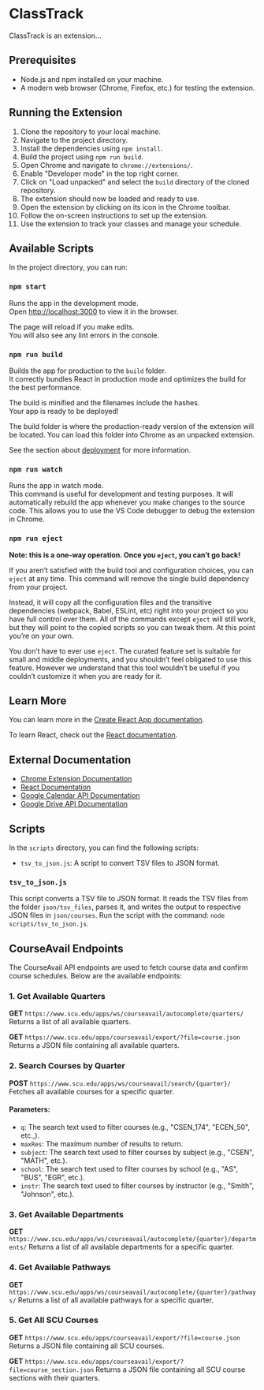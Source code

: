 # ClassTrack

ClassTrack is an extension...

## Prerequisites
- Node.js and npm installed on your machine.
- A modern web browser (Chrome, Firefox, etc.) for testing the extension.

## Running the Extension

1. Clone the repository to your local machine.
2. Navigate to the project directory.
3. Install the dependencies using `npm install`.
4. Build the project using `npm run build`.
5. Open Chrome and navigate to `chrome://extensions/`.
6. Enable "Developer mode" in the top right corner.
7. Click on "Load unpacked" and select the `build` directory of the cloned repository.
8. The extension should now be loaded and ready to use.
9. Open the extension by clicking on its icon in the Chrome toolbar.
10. Follow the on-screen instructions to set up the extension.
11. Use the extension to track your classes and manage your schedule.

## Available Scripts

In the project directory, you can run:

### `npm start`

Runs the app in the development mode.\
Open [http://localhost:3000](http://localhost:3000) to view it in the browser.

The page will reload if you make edits.\
You will also see any lint errors in the console.

### `npm run build`

Builds the app for production to the `build` folder.\
It correctly bundles React in production mode and optimizes the build for the best performance.

The build is minified and the filenames include the hashes.\
Your app is ready to be deployed!

The build folder is where the production-ready version of the extension will be located. You can load this folder into Chrome as an unpacked extension.

See the section about [deployment](https://facebook.github.io/create-react-app/docs/deployment) for more information.

### `npm run watch`

Runs the app in watch mode.\
This command is useful for development and testing purposes. It will automatically rebuild the app whenever you make changes to the source code.
This allows you to use the VS Code debugger to debug the extension in Chrome.

### `npm run eject`

**Note: this is a one-way operation. Once you `eject`, you can’t go back!**

If you aren’t satisfied with the build tool and configuration choices, you can `eject` at any time. This command will remove the single build dependency from your project.

Instead, it will copy all the configuration files and the transitive dependencies (webpack, Babel, ESLint, etc) right into your project so you have full control over them. All of the commands except `eject` will still work, but they will point to the copied scripts so you can tweak them. At this point you’re on your own.

You don’t have to ever use `eject`. The curated feature set is suitable for small and middle deployments, and you shouldn’t feel obligated to use this feature. However we understand that this tool wouldn’t be useful if you couldn’t customize it when you are ready for it.

## Learn More

You can learn more in the [Create React App documentation](https://facebook.github.io/create-react-app/docs/getting-started).

To learn React, check out the [React documentation](https://reactjs.org/).

## External Documentation
- [Chrome Extension Documentation](https://developer.chrome.com/docs/extensions/mv3/getstarted/)
- [React Documentation](https://reactjs.org/docs/getting-started.html)
- [Google Calendar API Documentation](https://developers.google.com/workspace/calendar/api/v3/reference)
- [Google Drive API Documentation](https://developers.google.com/workspace/drive/api/reference/rest/v3)

## Scripts

In the `scripts` directory, you can find the following scripts:
- `tsv_to_json.js`: A script to convert TSV files to JSON format.

### `tsv_to_json.js`
This script converts a TSV file to JSON format. It reads the TSV files from the folder `json/tsv_files`, parses it, and writes the output to respective JSON files in `json/courses`. Run the script with the command: `node scripts/tsv_to_json.js`.

## CourseAvail Endpoints

The CourseAvail API endpoints are used to fetch course data and confirm course schedules. Below are the available endpoints:

### 1. Get Available Quarters
**GET** `https://www.scu.edu/apps/ws/courseavail/autocomplete/quarters/`  
Returns a list of all available quarters.

**GET** `https://www.scu.edu/apps/courseavail/export/?file=course.json`
Returns a JSON file containing all available quarters.

### 2. Search Courses by Quarter
**POST** `https://www.scu.edu/apps/ws/courseavail/search/{quarter}/`  
Fetches all available courses for a specific quarter.

#### Parameters:
- `q`: The search text used to filter courses (e.g., "CSEN_174", "ECEN_50", etc.,).
- `maxRes`: The maximum number of results to return.
- `subject`: The search text used to filter courses by subject (e.g., "CSEN", "MATH", etc.).
- `school`: The search text used to filter courses by school (e.g., "AS", "BUS", "EGR", etc.).
- `instr`: The search text used to filter courses by instructor (e.g., "Smith", "Johnson", etc.).

### 3. Get Available Departments
**GET** `https://www.scu.edu/apps/ws/courseavail/autocomplete/{quarter}/departments/`
Returns a list of all available departments for a specific quarter.

### 4. Get Available Pathways
**GET** `https://www.scu.edu/apps/ws/courseavail/autocomplete/{quarter}/pathways/`
Returns a list of all available pathways for a specific quarter.

### 5. Get All SCU Courses
**GET** `https://www.scu.edu/apps/courseavail/export/?file=course.json`
Returns a JSON file containing all SCU courses.

**GET** `https://www.scu.edu/apps/courseavail/export/?file=course_section.json`
Returns a JSON file containing all SCU course sections with their quarters.